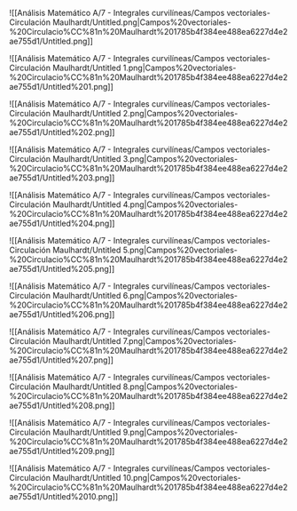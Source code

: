 ![[Análisis Matemático A/7 - Integrales curvilíneas/Campos vectoriales- Circulación Maulhardt/Untitled.png|Campos%20vectoriales-%20Circulacio%CC%81n%20Maulhardt%201785b4f384ee488ea6227d4e2ae755d1/Untitled.png]]

![[Análisis Matemático A/7 - Integrales curvilíneas/Campos vectoriales- Circulación Maulhardt/Untitled 1.png|Campos%20vectoriales-%20Circulacio%CC%81n%20Maulhardt%201785b4f384ee488ea6227d4e2ae755d1/Untitled%201.png]]

![[Análisis Matemático A/7 - Integrales curvilíneas/Campos vectoriales- Circulación Maulhardt/Untitled 2.png|Campos%20vectoriales-%20Circulacio%CC%81n%20Maulhardt%201785b4f384ee488ea6227d4e2ae755d1/Untitled%202.png]]

![[Análisis Matemático A/7 - Integrales curvilíneas/Campos vectoriales- Circulación Maulhardt/Untitled 3.png|Campos%20vectoriales-%20Circulacio%CC%81n%20Maulhardt%201785b4f384ee488ea6227d4e2ae755d1/Untitled%203.png]]

![[Análisis Matemático A/7 - Integrales curvilíneas/Campos vectoriales- Circulación Maulhardt/Untitled 4.png|Campos%20vectoriales-%20Circulacio%CC%81n%20Maulhardt%201785b4f384ee488ea6227d4e2ae755d1/Untitled%204.png]]

![[Análisis Matemático A/7 - Integrales curvilíneas/Campos vectoriales- Circulación Maulhardt/Untitled 5.png|Campos%20vectoriales-%20Circulacio%CC%81n%20Maulhardt%201785b4f384ee488ea6227d4e2ae755d1/Untitled%205.png]]

![[Análisis Matemático A/7 - Integrales curvilíneas/Campos vectoriales- Circulación Maulhardt/Untitled 6.png|Campos%20vectoriales-%20Circulacio%CC%81n%20Maulhardt%201785b4f384ee488ea6227d4e2ae755d1/Untitled%206.png]]

![[Análisis Matemático A/7 - Integrales curvilíneas/Campos vectoriales- Circulación Maulhardt/Untitled 7.png|Campos%20vectoriales-%20Circulacio%CC%81n%20Maulhardt%201785b4f384ee488ea6227d4e2ae755d1/Untitled%207.png]]

![[Análisis Matemático A/7 - Integrales curvilíneas/Campos vectoriales- Circulación Maulhardt/Untitled 8.png|Campos%20vectoriales-%20Circulacio%CC%81n%20Maulhardt%201785b4f384ee488ea6227d4e2ae755d1/Untitled%208.png]]

![[Análisis Matemático A/7 - Integrales curvilíneas/Campos vectoriales- Circulación Maulhardt/Untitled 9.png|Campos%20vectoriales-%20Circulacio%CC%81n%20Maulhardt%201785b4f384ee488ea6227d4e2ae755d1/Untitled%209.png]]

![[Análisis Matemático A/7 - Integrales curvilíneas/Campos vectoriales- Circulación Maulhardt/Untitled 10.png|Campos%20vectoriales-%20Circulacio%CC%81n%20Maulhardt%201785b4f384ee488ea6227d4e2ae755d1/Untitled%2010.png]]